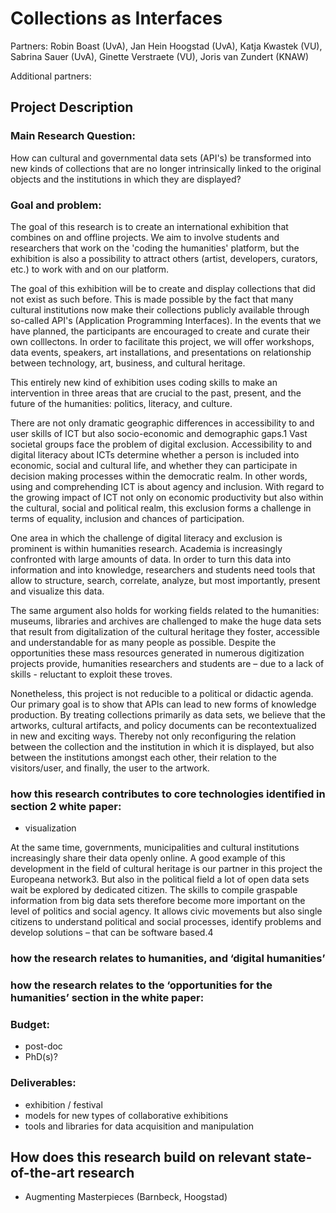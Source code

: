 # Collections as Interfaces

Partners: Robin Boast (UvA), Jan Hein Hoogstad (UvA), Katja Kwastek
(VU), Sabrina Sauer (UvA), Ginette Verstraete (VU), Joris van Zundert
(KNAW) 

Additional partners:

## Project Description

### Main Research Question:

How can cultural and governmental data sets (API's) be transformed into
new kinds of collections that are no longer intrinsically linked to the
original objects and the institutions in which they are displayed?

### Goal and problem:

The goal of this research is to create an international exhibition
that combines on and offline projects. We aim to involve students and
researchers that work on the 'coding the humanities' platform, but the
exhibition is also a possibility to attract others (artist, developers,
curators, etc.) to work with and on our platform.

The goal of this exhibition will be to create and display collections
that did not exist as such before. This is made possible by the fact
that many cultural institutions now make their collections publicly
available through so-called API's (Application Programming Interfaces).
In the events that we have planned, the participants are encouraged
to create and curate their own colllectons. In order to facilitate
this project, we will offer workshops, data events, speakers, art
installations, and presentations on relationship between technology,
art, business, and cultural heritage.

This entirely new kind of exhibition uses coding skills to make an
intervention in three areas that are crucial to the past, present, and
the future of the humanities: politics, literacy, and culture.

There are not only dramatic geographic differences in accessibility
to and user skills of ICT but also socio-economic and demographic
gaps.1 Vast societal groups face the problem of digital exclusion.
Accessibility to and digital literacy about ICTs determine whether a
person is included into economic, social and cultural life, and whether
they can participate in decision making processes within the democratic
realm. In other words, using and comprehending ICT is about agency and
inclusion. With regard to the growing impact of ICT not only on economic
productivity but also within the cultural, social and political realm,
this exclusion forms a challenge in terms of equality, inclusion and
chances of participation.

One area in which the challenge of digital literacy and exclusion is
prominent is within humanities research. Academia is increasingly
confronted with large amounts of data. In order to turn this data
into information and into knowledge, researchers and students need
tools that allow to structure, search, correlate, analyze, but most
importantly, present and visualize this data. 

The same argument also holds for working fields related to the humanities:
museums, libraries and archives are challenged to make the huge data
sets that result from digitalization of the cultural heritage they
foster, accessible and understandable for as many people as possible.
Despite the opportunities these mass resources generated in numerous
digitization projects provide, humanities researchers and students are
– due to a lack of skills - reluctant to exploit these troves.

Nonetheless, this project is not reducible to a political or didactic agenda.
Our primary goal is to show that APIs can lead to new forms of knowledge
production. By treating collections primarily as data sets, we believe that
the artworks, cultural artifacts, and policy documents can be recontextualized
in new and exciting ways. Thereby not only reconfiguring the relation between
the collection and the institution in which it is displayed, but also between 
the institutions amongst each other, their relation to the visitors/user, and 
finally, the user to the artwork.

### how this research contributes to core technologies identified in section 2 white paper:

- visualization

At the same time, governments, municipalities and cultural institutions
increasingly share their data openly online. A good example of this
development in the field of cultural heritage is our partner in this
project the Europeana network3. But also in the political field a lot
of open data sets wait be explored by dedicated citizen. The skills
to compile graspable information from big data sets therefore become
more important on the level of politics and social agency. It allows
civic movements but also single citizens to understand political and
social processes, identify problems and develop solutions – that can
be software based.4

### how the research relates to humanities, and ‘digital humanities’

### how the research relates to the ‘opportunities for the humanities’ section in the white paper:

### Budget:

- post-doc 
- PhD(s)?

### Deliverables:
 - exhibition / festival
 - models for new types of collaborative exhibitions
 - tools and libraries for data acquisition and manipulation

## How does this research build on relevant state-of-the-art research

- Augmenting Masterpieces (Barnbeck, Hoogstad)
